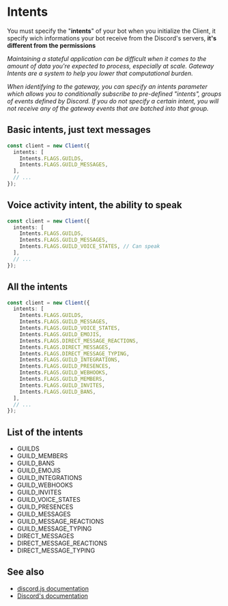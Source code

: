 # Intents
You must specify the "**intents**" of your bot when you initialize the Client, it specify wich informations your bot receive from the Discord's servers, **it's different from the permissions**

*Maintaining a stateful application can be difficult when it comes to the amount of data you're expected to process, especially at scale. Gateway Intents are a system to help you lower that computational burden.*

*When identifying to the gateway, you can specify an intents parameter which allows you to conditionally subscribe to pre-defined "intents", groups of events defined by Discord. If you do not specify a certain intent, you will not receive any of the gateway events that are batched into that group.*

## Basic intents, just text messages
```ts
const client = new Client({
  intents: [
    Intents.FLAGS.GUILDS,
    Intents.FLAGS.GUILD_MESSAGES,
  ],
  // ...
});
```

## Voice activity intent, the ability to speak
```ts
const client = new Client({
  intents: [
    Intents.FLAGS.GUILDS,
    Intents.FLAGS.GUILD_MESSAGES,
    Intents.FLAGS.GUILD_VOICE_STATES, // Can speak
  ],
  // ...
});
```

## All the intents
```ts
const client = new Client({
  intents: [
    Intents.FLAGS.GUILDS,
    Intents.FLAGS.GUILD_MESSAGES,
    Intents.FLAGS.GUILD_VOICE_STATES,
    Intents.FLAGS.GUILD_EMOJIS,
    Intents.FLAGS.DIRECT_MESSAGE_REACTIONS,
    Intents.FLAGS.DIRECT_MESSAGES,
    Intents.FLAGS.DIRECT_MESSAGE_TYPING,
    Intents.FLAGS.GUILD_INTEGRATIONS,
    Intents.FLAGS.GUILD_PRESENCES,
    Intents.FLAGS.GUILD_WEBHOOKS,
    Intents.FLAGS.GUILD_MEMBERS,
    Intents.FLAGS.GUILD_INVITES,
    Intents.FLAGS.GUILD_BANS,
  ],
  // ...
});
```

## List of the intents
- GUILDS
- GUILD_MEMBERS
- GUILD_BANS
- GUILD_EMOJIS
- GUILD_INTEGRATIONS
- GUILD_WEBHOOKS
- GUILD_INVITES
- GUILD_VOICE_STATES
- GUILD_PRESENCES
- GUILD_MESSAGES
- GUILD_MESSAGE_REACTIONS
- GUILD_MESSAGE_TYPING
- DIRECT_MESSAGES
- DIRECT_MESSAGE_REACTIONS
- DIRECT_MESSAGE_TYPING

## See also
- [discord.js documentation](https://discord.js.org/#/docs/main/stable/class/Intents)
- [Discord's documentation](https://discord.com/developers/docs/topics/gateway#list-of-intents)
